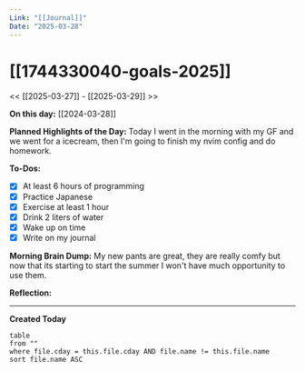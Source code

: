 ```yaml
---
Link: "[[Journal]]"
Date: "2025-03-28"
---
```


# [[1744330040-goals-2025]]

<< [[2025-03-27]] - [[2025-03-29]] >>

**On this day:** [[2024-03-28]]

**Planned Highlights of the Day:**
Today I went in the morning with my GF and we went for a icecream, then I'm going to finish my nvim config and do homework.

**To-Dos:**

- [x] At least 6 hours of programming
- [x] Practice Japanese
- [x] Exercise at least 1 hour
- [x] Drink 2 liters of water
- [x] Wake up on time
- [x] Write on my journal

**Morning Brain Dump:**
My new pants are great, they are really comfy but now that its starting to start the summer I won't have much opportunity to use them.

**Reflection:**

---

**Created Today**

```dataview
table
from ""
where file.cday = this.file.cday AND file.name != this.file.name
sort file.name ASC
```
